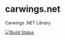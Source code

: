 # carwings.net
Carwings .NET Library

[![Build Status](https://dev.azure.com/sirfergy/carwings.net/_apis/build/status/sirfergy.carwings.net)](https://dev.azure.com/sirfergy/carwings.net/_build/latest?definitionId=2)
